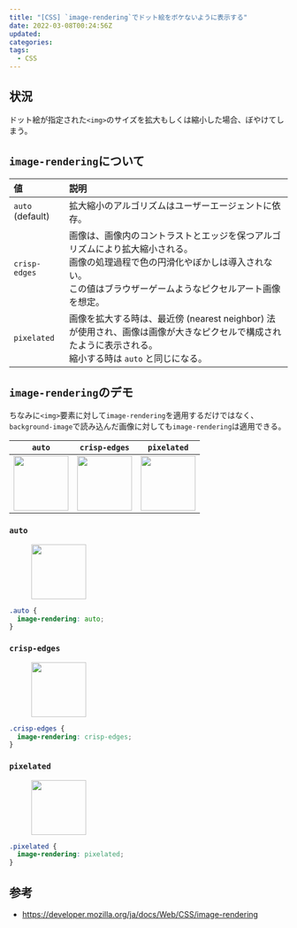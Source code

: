 ```yaml
---
title: "[CSS] `image-rendering`でドット絵をボケないように表示する"
date: 2022-03-08T00:24:56Z
updated:
categories:
tags:
  - CSS
---
```


## 状況

ドット絵が指定された`<img>`のサイズを拡大もしくは縮小した場合、ぼやけてしまう。

## `image-rendering`について

| 値               | 説明                                                                                                                                                                                           |
| :--------------- | :--------------------------------------------------------------------------------------------------------------------------------------------------------------------------------------------- |
| `auto` (default) | 拡大縮小のアルゴリズムはユーザーエージェントに依存。                                                                                                                                           |
| `crisp-edges`    | 画像は、画像内のコントラストとエッジを保つアルゴリズムにより拡大縮小される。<br>画像の処理過程で色の円滑化やぼかしは導入されない。<br>この値はブラウザーゲームようなピクセルアート画像を想定。 |
| `pixelated`      | 画像を拡大する時は、最近傍 (nearest neighbor) 法が使用され、画像は画像が大きなピクセルで構成されたように表示される。<br>縮小する時は `auto` と同じになる。                                     |

## `image-rendering`のデモ

ちなみに`<img>`要素に対して`image-rendering`を適用するだけではなく、`background-image`で読み込んだ画像に対しても`image-rendering`は適用できる。

| `auto`                                                                                                                                                                        | `crisp-edges`                                                                                                                                                                        | `pixelated`                                                                                                                                                                        |
| ----------------------------------------------------------------------------------------------------------------------------------------------------------------------------- | ------------------------------------------------------------------------------------------------------------------------------------------------------------------------------------ | ---------------------------------------------------------------------------------------------------------------------------------------------------------------------------------- |
| <img src="https://user-images.githubusercontent.com/3617124/157051929-b013ded5-cf82-40ae-9c87-f884a9bd4f0b.png" width="99" height="99" style="image-rendering: auto;" alt=""> | <img src="https://user-images.githubusercontent.com/3617124/157051929-b013ded5-cf82-40ae-9c87-f884a9bd4f0b.png" width="99" height="99" style="image-rendering: crisp-edges;" alt=""> | <img src="https://user-images.githubusercontent.com/3617124/157051929-b013ded5-cf82-40ae-9c87-f884a9bd4f0b.png" width="99" height="99" style="image-rendering: pixelated;" alt=""> |

### `auto`

<figure>
  <img src="https://user-images.githubusercontent.com/3617124/157051929-b013ded5-cf82-40ae-9c87-f884a9bd4f0b.png" width="99" height="99" style="image-rendering: auto;" alt="">
</figure>

```css
.auto {
  image-rendering: auto;
}
```

### `crisp-edges`

<figure>
  <img src="https://user-images.githubusercontent.com/3617124/157051929-b013ded5-cf82-40ae-9c87-f884a9bd4f0b.png" width="99" height="99" style="image-rendering: crisp-edges;" alt="">
</figure>

```css
.crisp-edges {
  image-rendering: crisp-edges;
}
```

### `pixelated`

<figure>
  <img src="https://user-images.githubusercontent.com/3617124/157051929-b013ded5-cf82-40ae-9c87-f884a9bd4f0b.png" width="99" height="99" style="image-rendering: pixelated;" alt="">
</figure>

```css
.pixelated {
  image-rendering: pixelated;
}
```

## 参考

- https://developer.mozilla.org/ja/docs/Web/CSS/image-rendering
